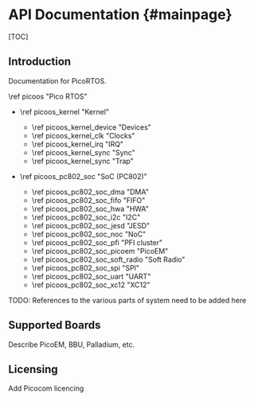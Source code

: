 # API Documentation   {#mainpage}

[TOC]

## Introduction

Documentation for PicoRTOS.

\ref picoos "Pico RTOS"

- \ref picoos_kernel "Kernel"
  * \ref picoos_kernel_device "Devices"
  * \ref picoos_kernel_clk "Clocks"
  * \ref picoos_kernel_irq "IRQ"
  * \ref picoos_kernel_sync "Sync"
  * \ref picoos_kernel_sync "Trap"

- \ref picoos_pc802_soc "SoC (PC802)"
  * \ref picoos_pc802_soc_dma "DMA"
  * \ref picoos_pc802_soc_fifo "FIFO"
  * \ref picoos_pc802_soc_hwa "HWA"
  * \ref picoos_pc802_soc_i2c "I2C"
  * \ref picoos_pc802_soc_jesd "JESD"
  * \ref picoos_pc802_soc_noc "NoC"
  * \ref picoos_pc802_soc_pfi "PFI cluster"
  * \ref picoos_pc802_soc_picoem "PicoEM"
  * \ref picoos_pc802_soc_soft_radio "Soft Radio"
  * \ref picoos_pc802_soc_spi "SPI"
  * \ref picoos_pc802_soc_uart "UART"
  * \ref picoos_pc802_soc_xc12 "XC12"

TODO: References to the various parts of system need to be added here

## Supported Boards

Describe PicoEM, BBU, Palladium, etc.

## Licensing

Add Picocom licencing
